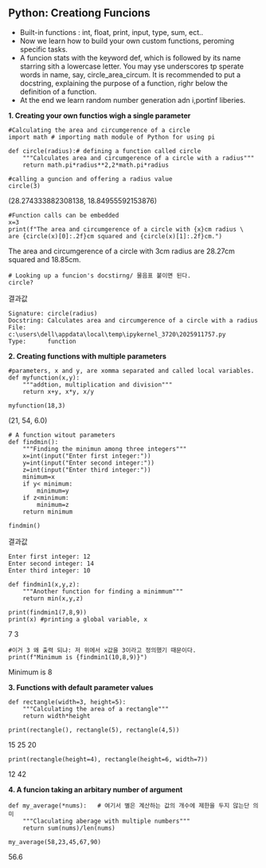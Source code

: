 ## Python: Creationg Funcions

- Built-in functions : int, float, print, input, type, sum, ect..
- Now we learn how to build your own custom functions, peroming specific tasks.
- A funcion stats with the keyword def, which is followed by its name starring sith a lowercase letter.
  You may yse underscores tp sperate words in name, say, circle_area_circum. It is recommended to put a docstring, explaining the purpose of a function, righr below the definition of a function.
- At the end we learn random number generation adn i,portinf liberies.

__1. Creating your own functios wigh a single parameter__
```
#Calculating the area and circumgerence of a circle
import math # importing math module of Python for using pi

def circle(radius):# defining a function called circle
    """Calculates area and circumgerence of a circle with a radius""" 
    return math.pi*radius**2,2*math.pi*radius
```

```
#calling a guncion and offering a radius value
circle(3)
```
(28.274333882308138, 18.84955592153876)
```
#Function calls can be embedded
x=3
print(f"The area and circumgerence of a circle with {x}cm radius \
are {circle(x)[0]:.2f}cm squared and {circle(x)[1]:.2f}cm.")
```
The area and circumgerence of a circle with 3cm radius are 28.27cm squared and 18.85cm.
```
# Looking up a funcion's docstirng/ 물음표 붙이면 된다.
circle?
```
결과값
```
Signature: circle(radius)
Docstring: Calculates area and circumgerence of a circle with a radius
File:      c:\users\dell\appdata\local\temp\ipykernel_3720\2025911757.py
Type:      function
```
__2. Creating functions with multiple parameters__

```
#parameters, x and y, are xomma separated and called local variables.
def myfunction(x,y):
    """addtion, multiplication and division"""
    return x+y, x*y, x/y
```
```
myfunction(18,3)
```
(21, 54, 6.0)

```
# A function witout parameters
def findmin():
    """Finding the minimun among three integers"""
    x=int(input("Enter first integer:"))
    y=int(input("Enter second integer:"))
    z=int(input("Enter third integer:"))
    minimum=x
    if y< minimum:
        minimum=y
    if z<minimum:
        minimum=z
    return minimum
```
```
findmin()
```
결과값
```
Enter first integer: 12
Enter second integer: 14
Enter third integer: 10
```
```
def findmin1(x,y,z):
    """Another function for finding a minimmum"""
    return min(x,y,z)
```
```
print(findmin1(7,8,9))
print(x) #printing a global variable, x
```
7
3
```
#이거 3 왜 출력 되냐: 저 위에서 x값을 3이라고 정의했기 때문이다.
print(f"Minimum is {findmin1(10,8,9)}")
```
Minimum is 8

__3. Functions with default parameter values__
```
def rectangle(width=3, height=5):
    """Calculating the area of a rectangle"""
    return width*height
```
```
print(rectangle(), rectangle(5), rectangle(4,5))
```
15 25 20

```
print(rectangle(height=4), rectangle(height=6, width=7))
```
12 42

__4. A funcion taking an arbitary number of argument__

```
def my_average(*nums):   # 여기서 별은 계산하는 값의 개수에 제한을 두지 않는단 의미
    """Claculating aberage with multiple numbers"""
    return sum(nums)/len(nums)
```
```
my_average(58,23,45,67,90)
```
56.6
